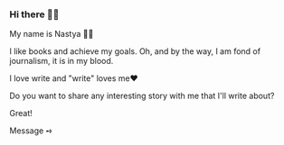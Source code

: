 ### Hi there 👋🏻
 My name is Nastya ✌🏻
 
I like books and achieve my goals. 
Oh, and by the way, I am fond of journalism, it is in my blood.

I love write and "write" loves me❤️

Do you want to share any interesting story with me that I'll write about?

Great!

Message ➺ 
